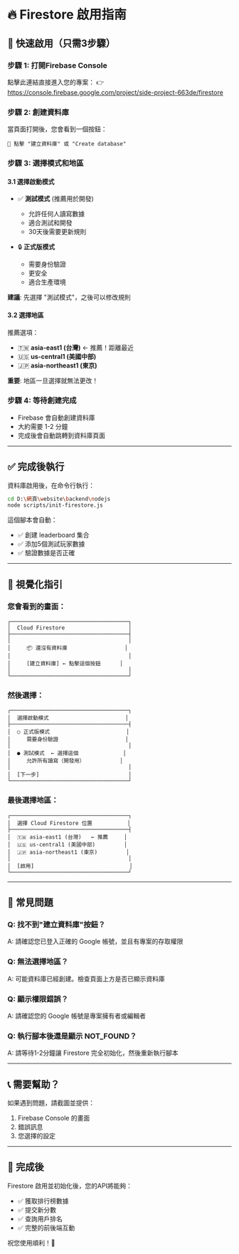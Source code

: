 # 🔥 Firestore 啟用指南

## 📌 快速啟用（只需3步驟）

### 步驟 1: 打開Firebase Console
點擊此連結直接進入您的專案：
👉 https://console.firebase.google.com/project/side-project-663de/firestore

### 步驟 2: 創建資料庫
當頁面打開後，您會看到一個按鈕：

```
📝 點擊 "建立資料庫" 或 "Create database"
```

### 步驟 3: 選擇模式和地區

#### 3.1 選擇啟動模式
- ✅ **測試模式** (推薦用於開發)
  - 允許任何人讀寫數據
  - 適合測試和開發
  - 30天後需要更新規則

- 🔒 **正式版模式**
  - 需要身份驗證
  - 更安全
  - 適合生產環境

**建議**: 先選擇 "測試模式"，之後可以修改規則

#### 3.2 選擇地區
推薦選項：
- 🇹🇼 **asia-east1 (台灣)**  ← 推薦！距離最近
- 🇺🇸 **us-central1 (美國中部)**
- 🇯🇵 **asia-northeast1 (東京)**

**重要**: 地區一旦選擇就無法更改！

### 步驟 4: 等待創建完成
- Firebase 會自動創建資料庫
- 大約需要 1-2 分鐘
- 完成後會自動跳轉到資料庫頁面

---

## ✅ 完成後執行

資料庫啟用後，在命令行執行：

```bash
cd D:\網頁\website\backend\nodejs
node scripts/init-firestore.js
```

這個腳本會自動：
- ✅ 創建 leaderboard 集合
- ✅ 添加5個測試玩家數據
- ✅ 驗證數據是否正確

---

## 🎯 視覺化指引

### 您會看到的畫面：

```
┌─────────────────────────────────────┐
│  Cloud Firestore                    │
├─────────────────────────────────────┤
│                                     │
│     📦 還沒有資料庫                  │
│                                     │
│     [建立資料庫] ← 點擊這個按鈕      │
│                                     │
└─────────────────────────────────────┘
```

### 然後選擇：

```
┌─────────────────────────────────────┐
│  選擇啟動模式                        │
├─────────────────────────────────────┤
│  ○ 正式版模式                        │
│     需要身份驗證                     │
│                                     │
│  ● 測試模式  ← 選擇這個              │
│     允許所有讀寫（開發用）           │
│                                     │
│  [下一步]                            │
└─────────────────────────────────────┘
```

### 最後選擇地區：

```
┌─────────────────────────────────────┐
│  選擇 Cloud Firestore 位置           │
├─────────────────────────────────────┤
│  🇹🇼 asia-east1 (台灣)   ← 推薦     │
│  🇺🇸 us-central1 (美國中部)         │
│  🇯🇵 asia-northeast1 (東京)         │
│                                     │
│  [啟用]                              │
└─────────────────────────────────────┘
```

---

## 🐛 常見問題

### Q: 找不到"建立資料庫"按鈕？
A: 請確認您已登入正確的 Google 帳號，並且有專案的存取權限

### Q: 無法選擇地區？
A: 可能資料庫已經創建。檢查頁面上方是否已顯示資料庫

### Q: 顯示權限錯誤？
A: 請確認您的 Google 帳號是專案擁有者或編輯者

### Q: 執行腳本後還是顯示 NOT_FOUND？
A: 請等待1-2分鐘讓 Firestore 完全初始化，然後重新執行腳本

---

## 📞 需要幫助？

如果遇到問題，請截圖並提供：
1. Firebase Console 的畫面
2. 錯誤訊息
3. 您選擇的設定

---

## 🎉 完成後

Firestore 啟用並初始化後，您的API將能夠：
- ✅ 獲取排行榜數據
- ✅ 提交新分數
- ✅ 查詢用戶排名
- ✅ 完整的前後端互動

祝您使用順利！🚀
